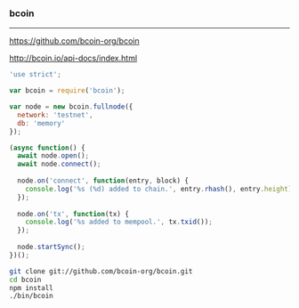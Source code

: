 ### bcoin
---
https://github.com/bcoin-org/bcoin

http://bcoin.io/api-docs/index.html

```js
'use strict';

var bcoin = require('bcoin');

var node = new bcoin.fullnode({
  network: 'testnet',
  db: 'memory'
});

(async function() {
  await node.open();
  await node.connect();
  
  node.on('connect', function(entry, block) {
    console.log('%s (%d) added to chain.', entry.rhash(), entry.height);
  });
  
  node.on('tx', function(tx) {
    console.log('%s added to mempool.', tx.txid());
  });
  
  node.startSync();
})();


```

```sh
git clone git://github.com/bcoin-org/bcoin.git
cd bcoin
npm install
./bin/bcoin
```

```
```


